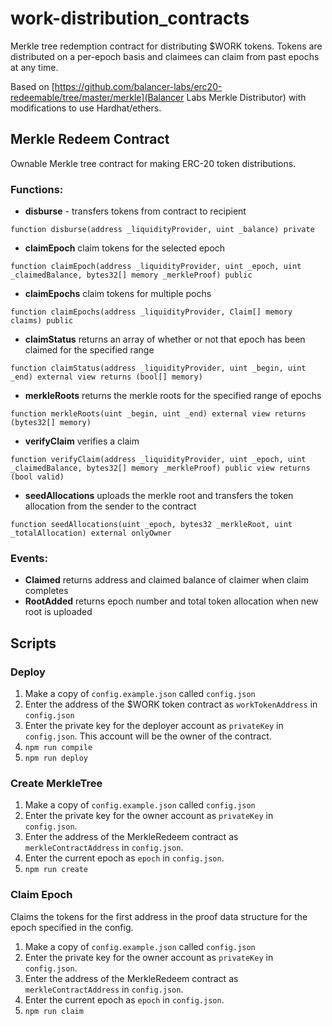 # work-distribution_contracts

Merkle tree redemption contract for distributing $WORK tokens. Tokens are distributed on a per-epoch basis and claimees can claim from past epochs at any time.

Based on [https://github.com/balancer-labs/erc20-redeemable/tree/master/merkle](Balancer Labs Merkle Distributor) with modifications to use Hardhat/ethers.

## Merkle Redeem Contract

Ownable Merkle tree contract for making ERC-20 token distributions.

### Functions:

- **disburse** - transfers tokens from contract to recipient
```
function disburse(address _liquidityProvider, uint _balance) private
```

- **claimEpoch** claim tokens for the selected epoch
```
function claimEpoch(address _liquidityProvider, uint _epoch, uint _claimedBalance, bytes32[] memory _merkleProof) public
```

- **claimEpochs** claim tokens for multiple pochs
```
function claimEpochs(address _liquidityProvider, Claim[] memory claims) public
```

- **claimStatus** returns an array of whether or not that epoch has been claimed for the specified range
```
function claimStatus(address _liquidityProvider, uint _begin, uint _end) external view returns (bool[] memory)
```

- **merkleRoots** returns the merkle roots for the specified range of epochs
```
function merkleRoots(uint _begin, uint _end) external view returns (bytes32[] memory)
```

- **verifyClaim** verifies a claim
```
function verifyClaim(address _liquidityProvider, uint _epoch, uint _claimedBalance, bytes32[] memory _merkleProof) public view returns (bool valid)
```

- **seedAllocations** uploads the merkle root and transfers the token allocation from the sender to the contract
```
function seedAllocations(uint _epoch, bytes32 _merkleRoot, uint _totalAllocation) external onlyOwner
```

### Events:
- **Claimed** returns address and claimed balance of claimer when claim completes
- **RootAdded** returns epoch number and total token allocation when new root is uploaded


## Scripts
### Deploy

1. Make a copy of `config.example.json` called `config.json`
2. Enter the address of the $WORK token contract as `workTokenAddress` in `config.json`
3. Enter the private key for the deployer account as `privateKey` in `config.json`. This account will be the owner of the contract.
4. `npm run compile`
5. `npm run deploy`

### Create MerkleTree

1. Make a copy of `config.example.json` called `config.json`
2. Enter the private key for the owner account as `privateKey` in `config.json`.
3. Enter the address of the MerkleRedeem contract as `merkleContractAddress` in `config.json`.
4. Enter the current epoch as `epoch` in `config.json`.
5. `npm run create`

### Claim Epoch

Claims the tokens for the first address in the proof data structure for the epoch specified in the config.
1. Make a copy of `config.example.json` called `config.json`
2. Enter the private key for the owner account as `privateKey` in `config.json`.
3. Enter the address of the MerkleRedeem contract as `merkleContractAddress` in `config.json`.
4. Enter the current epoch as `epoch` in `config.json`.
5. `npm run claim`
